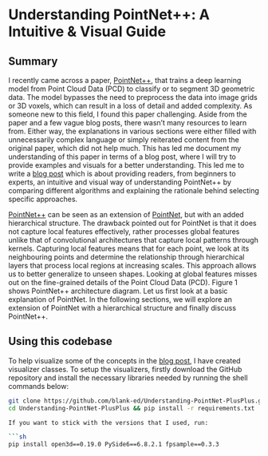 ﻿# Understanding PointNet++: A Intuitive & Visual Guide

## Summary
I recently came across a paper, [PointNet++](https://arxiv.org/abs/1706.02413), that trains a deep learning model from Point Cloud Data (PCD) to classify or to segment 3D geometric data. The model bypasses the need to preprocess the data into image grids or 3D voxels, which can result in a loss of detail and added complexity. As someone new to this field, I found this paper challenging. Aside from the paper and a few vague blog posts, there wasn’t many resources to learn from. Either way, the explanations in various sections were either filled with unnecessarily complex language or simply reiterated content from the original paper, which did not help much. This has led me document my understanding of this paper in terms of a blog post, where I will try to provide examples and visuals for a better understanding. This led me to write a [blog post](https://blank-ed.github.io/ilyas_dawoodjee/#/blogpage/understanding_pointnet++:_aintuitive) which is about providing readers, from beginners to experts, an intuitive and visual way of understanding PointNet++ by comparing different algorithms and explaining the rationale behind selecting specific approaches.

[PointNet++](https://arxiv.org/abs/1706.02413) can be seen as an extension of [PointNet](https://arxiv.org/abs/1612.00593), but with an added hierarchical structure. The drawback pointed out for PointNet is that it does not capture local features effectively, rather processes global features unlike that of convolutional architectures that capture local patterns through kernels. Capturing local features means that for each point, we look at its neighbouring points and determine the relationship through hierarchical layers that process local regions at increasing scales. This approach allows us to better generalize to unseen shapes. Looking at global features misses out on the fine-grained details of the Point Cloud Data (PCD). Figure 1 shows PointNet++ architecture diagram. Let us first look at a basic explanation of PointNet. In the following sections, we will explore an extension of PointNet with a hierarchical structure and finally discuss PointNet++.

## Using this codebase
To help visualize some of the concepts in the [blog post](https://blank-ed.github.io/ilyas_dawoodjee/#/blogpage/understanding_pointnet++:_aintuitive), I have created visualizer classes. To setup the visualizers, firstly download the GitHub repository and install the necessary libraries needed by running the shell commands below:

```sh
git clone https://github.com/blank-ed/Understanding-PointNet-PlusPlus.git
cd Understanding-PointNet-PlusPlus && pip install -r requirements.txt

If you want to stick with the versions that I used, run:

```sh
pip install open3d==0.19.0 PySide6==6.8.2.1 fpsample==0.3.3

